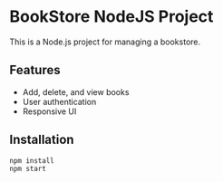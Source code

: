 # BookStore NodeJS Project

This is a Node.js project for managing a bookstore.

## Features
- Add, delete, and view books
- User authentication
- Responsive UI

## Installation
```bash
npm install
npm start
